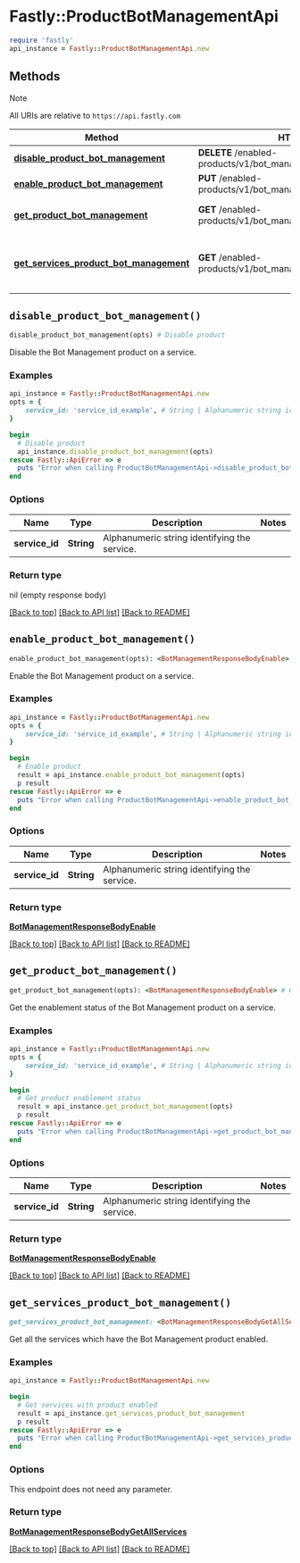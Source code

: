 # Fastly::ProductBotManagementApi


```ruby
require 'fastly'
api_instance = Fastly::ProductBotManagementApi.new
```

## Methods

> [!NOTE]
> All URIs are relative to `https://api.fastly.com`

Method | HTTP request | Description
------ | ------------ | -----------
[**disable_product_bot_management**](ProductBotManagementApi.md#disable_product_bot_management) | **DELETE** /enabled-products/v1/bot_management/services/{service_id} | Disable product
[**enable_product_bot_management**](ProductBotManagementApi.md#enable_product_bot_management) | **PUT** /enabled-products/v1/bot_management/services/{service_id} | Enable product
[**get_product_bot_management**](ProductBotManagementApi.md#get_product_bot_management) | **GET** /enabled-products/v1/bot_management/services/{service_id} | Get product enablement status
[**get_services_product_bot_management**](ProductBotManagementApi.md#get_services_product_bot_management) | **GET** /enabled-products/v1/bot_management/services | Get services with product enabled


## `disable_product_bot_management()`

```ruby
disable_product_bot_management(opts) # Disable product
```

Disable the Bot Management product on a service.

### Examples

```ruby
api_instance = Fastly::ProductBotManagementApi.new
opts = {
    service_id: 'service_id_example', # String | Alphanumeric string identifying the service.
}

begin
  # Disable product
  api_instance.disable_product_bot_management(opts)
rescue Fastly::ApiError => e
  puts "Error when calling ProductBotManagementApi->disable_product_bot_management: #{e}"
end
```

### Options

| Name | Type | Description | Notes |
| ---- | ---- | ----------- | ----- |
| **service_id** | **String** | Alphanumeric string identifying the service. |  |

### Return type

nil (empty response body)

[[Back to top]](#) [[Back to API list]](../../README.md#endpoints)
[[Back to README]](../../README.md)
## `enable_product_bot_management()`

```ruby
enable_product_bot_management(opts): <BotManagementResponseBodyEnable> # Enable product
```

Enable the Bot Management product on a service.

### Examples

```ruby
api_instance = Fastly::ProductBotManagementApi.new
opts = {
    service_id: 'service_id_example', # String | Alphanumeric string identifying the service.
}

begin
  # Enable product
  result = api_instance.enable_product_bot_management(opts)
  p result
rescue Fastly::ApiError => e
  puts "Error when calling ProductBotManagementApi->enable_product_bot_management: #{e}"
end
```

### Options

| Name | Type | Description | Notes |
| ---- | ---- | ----------- | ----- |
| **service_id** | **String** | Alphanumeric string identifying the service. |  |

### Return type

[**BotManagementResponseBodyEnable**](BotManagementResponseBodyEnable.md)

[[Back to top]](#) [[Back to API list]](../../README.md#endpoints)
[[Back to README]](../../README.md)
## `get_product_bot_management()`

```ruby
get_product_bot_management(opts): <BotManagementResponseBodyEnable> # Get product enablement status
```

Get the enablement status of the Bot Management product on a service.

### Examples

```ruby
api_instance = Fastly::ProductBotManagementApi.new
opts = {
    service_id: 'service_id_example', # String | Alphanumeric string identifying the service.
}

begin
  # Get product enablement status
  result = api_instance.get_product_bot_management(opts)
  p result
rescue Fastly::ApiError => e
  puts "Error when calling ProductBotManagementApi->get_product_bot_management: #{e}"
end
```

### Options

| Name | Type | Description | Notes |
| ---- | ---- | ----------- | ----- |
| **service_id** | **String** | Alphanumeric string identifying the service. |  |

### Return type

[**BotManagementResponseBodyEnable**](BotManagementResponseBodyEnable.md)

[[Back to top]](#) [[Back to API list]](../../README.md#endpoints)
[[Back to README]](../../README.md)
## `get_services_product_bot_management()`

```ruby
get_services_product_bot_management: <BotManagementResponseBodyGetAllServices> # Get services with product enabled
```

Get all the services which have the Bot Management product enabled.

### Examples

```ruby
api_instance = Fastly::ProductBotManagementApi.new

begin
  # Get services with product enabled
  result = api_instance.get_services_product_bot_management
  p result
rescue Fastly::ApiError => e
  puts "Error when calling ProductBotManagementApi->get_services_product_bot_management: #{e}"
end
```

### Options

This endpoint does not need any parameter.

### Return type

[**BotManagementResponseBodyGetAllServices**](BotManagementResponseBodyGetAllServices.md)

[[Back to top]](#) [[Back to API list]](../../README.md#endpoints)
[[Back to README]](../../README.md)
